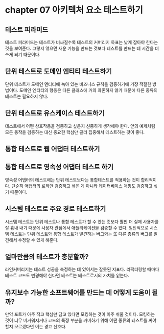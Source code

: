 # chapter 07 아키텍처 요소 테스트하기

## 테스트 피라미드
테스트 피라미드는 테스트가 비싸질수록 테스트의 커버리지 목표는 낮게 잡아야 한다는 것을 보여준다. 그렇지 않으면 새운 기능을 만드는 것보다 테스트를 만드는 데 시간을 더 쓰게 되기 때문이다.

## 단위 테스트로 도메인 엔티티 테스트하기
단위 테스트가 도메인 엔티티에 녹아 있는 비즈니스 규칙을 검증하기에 가장 적절한 방법이다. 도메인 엔티티의 행동은 다른 클래스에 거의 의존하지 않기 때문에 다른 종류의 테스트는 필요하지 않다.

## 단위 테스트로 유스케이스 테스트하기
테스트에서 어떤 상호작용을 검증하고 싶은지 신중하게 생각해야 한다. 앞의 예제처럼 모든 동작을 검증하는 대신 중요한 핵심만 골라 집중해서 테스트하는 것이 좋다.

## 통합 테스트로 웹 어댑터 테스트하기

## 통합 테스트로 영속성 어댑터 테스트 하기
영속성 어댑터의 테스트에는 단위 테스트보다는 통합테스트를 적용하는 것이 합리적이다. 단순히 어댑터의 로직만 검증하고 싶은 게 아니라 데이터베이스 매핑도 검증하고 싶기 때문이다.

## 시스템 테스트로 주요 경로 테스트하기
시스템 테스트는 단위 테스트나 통합 테스트가 할 수 있는 것보다 훨씬 더 실제 사용자를 잘 흉내 내기 때문에 사용자 관점에서 애플리케이션을 검증할 수 있다.
일반적으로 시스템 테스트는 단위 테스트와 통합 테스트가 발견하는 버그와는 또 다른 종류의 버그를 발견해서 수정할 수 있게 해준다.

## 얼마만큼의 테스트가 충분할까?
라인커버리지는 테스트 성공을 측정하는 데 있어서는 잘못된 지표다.
리팩터링할 때마다 테스트 코드도 변경해야 한다면 테스트는 테스트로서의 가치를 잃는다.

## 유지보수 가능한 소프트웨어를 만드는 데 어떻게 도움이 될까?
만약 포트가 아주 작고 핵심만 담고 있다면 모킹하는 것이 아주 쉬울 것이다.
모킹하는 것이 너무 버거워지거나 코드의 특정 부분을 커버하기 위해 어떤 종류의 테스트를 써야 할지 모르겠다면 이는 경고 신호다.
